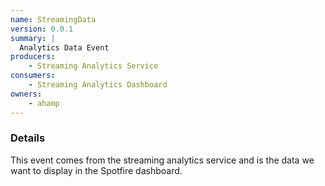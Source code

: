 ```yaml
---
name: StreamingData
version: 0.0.1
summary: |
  Analytics Data Event 
producers:
    - Streaming Analytics Service
consumers:
    - Streaming Analytics Dashboard
owners:
    - ahamp
---
```



### Details

This event comes from the streaming analytics service and is the data we want to display in the Spotfire dashboard.



<NodeGraph title="Consumer / Producer Diagram" />

<Schema />